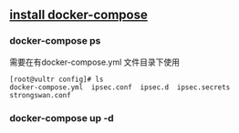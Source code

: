 ## [install docker-compose](https://docs.docker.com/compose/install/)

### docker-compose ps
需要在有docker-compose.yml 文件目录下使用
```
[root@vultr config]# ls
docker-compose.yml  ipsec.conf  ipsec.d  ipsec.secrets  strongswan.conf
```

### docker-compose up -d